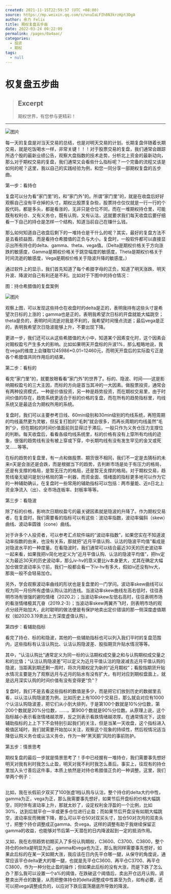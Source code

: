```yaml
---
created: 2021-11-15T22:59:57 (UTC +08:00)
source: https://mp.weixin.qq.com/s/vnuIaLFIh8N3krzKpt3DgA
author: 余力 Felix
title: 期权复盘五步曲
date: 2022-03-24 00:22:09
permalink: /pages/0a4aac/
categories: 
  - 投资
  - 期权
tags: 
  - null
---
```


# 权复盘五步曲

> ## Excerpt
> 期权世界，有您参与更精彩！

---
![图片](https://mmbiz.qpic.cn/mmbiz_gif/KyOUCp94Nz9ic41vjuDOFAKmwtOb0pYW6iaX6hNnQI1RdZhub3flY0sPnTxNxcMBrT4VCCKkA8apZSKO8Fjw4Q4Q/640?wx_fmt=gif&tp=webp&wxfrom=5&wx_lazy=1)

每一天的复盘是对当天交易的总结，也是对明天交易的计划。长期复盘伴随着长期交易，就是吃饭喝水一样，非常关键！！！对于股票交易的复盘，我们通常会跟踪所选个股的最新业绩公告，观察大盘指数的技术走势，分析北上资金的最新动向，那么对于期权交易的复盘，我们通常又会看些什么指标呢？一个完备的流程又该是如何的呢？这里，我以自己的实践经验为例，和您一同分享一部期权复盘的五步曲。

第一步：看持仓

复盘可以分为看“家门里”的，和“家门外”的。所谓“家门里”的，就是在收盘后好好观察自己没有平仓掉的头寸。期权比股票复杂些，股票持仓仅仅就是一行一行的个股代码，都是多头，都是看涨的，无非只是仓位不同，而在一堆期权持仓里，可能既有权利仓、又有义务仓，既有认购，又有认沽，这就要求我们每天收盘后要仔细看一下自己的持仓是怎样一个结构，知道当前自己在赚什么钱。

那么如何知道自己收盘后剩下的一堆持仓是干什么的呢？其实，最好的复盘方法不是去看损益图，而是看持仓希腊值的正负与大小。复盘时，一般软件都可以直接显示出所有持仓的delta、gamma、theta、vega值。（Delta是期权价格关于方向涨跌的敏感度，Gamma是期权价格关于跳空幅度的敏感度，Theta是期权价格关于时间流逝的敏感度，Vega是期权价格关于隐波升降的敏感度。）

通过软件上的显示，我们首先知道了每个希腊字母的正负，知道了明天涨跌、明天升波、降波对自己有利还是不利。比如对于下图中的持仓情况：

图：持仓希腊值的复盘案例

![图片](https://mmbiz.qpic.cn/mmbiz_png/ibk5ibiaRdJ6SpC5HxH4Wpc9HbTKWn1CiavpvibahcFHTfFvia4VGMt6T5CicTiaL4Lmst5IyzVJdibX1n4WE0dmDu7icV5w/640?wx_fmt=png&tp=webp&wxfrom=5&wx_lazy=1&wx_co=1)

观察上图，可以发现这些持仓在收盘时的delta是正的，表明我持有这些头寸是希望次日标的上涨的；gamma也是正的，表明我希望次日标的开盘就能大幅跳空；theta是负的，表明时间流逝对我是不利的，我希望时间慢点流逝；最后vega是正的，表明我希望次日隐波能够上升，不要出现下降。

更进一步，我们还可以从这些希腊值的大小中，知道某个因素变化时，这个因素会对期权盈亏产生多大的影响。比如如果明天开盘标的升波1%，那么粗略地说，我在vega的维度上会赚取1245986\*0.01=12460元，而明天开盘后的实际盈亏正是各个希腊值共同作用后的结果。

第二步：看标的

看完“家门里”的，就要放眼看看“家门外”的世界了。标的、隐波、时间——这是影响期权盈亏的三大主因，而标的方向是首当其冲的一大因素。做股票投资，通常会有两种投资模式，一种是价值投资，另一种是趋势投资，而在期权交易里，由于时间价值的存在，趋势系统更适合于标的价格的复盘，而在所有的趋势指标里，均线系统又是最适合为期权所用的系统。

复盘时，我们可以主要参考日线、60min级别和30min级别的均线系统，再短周期的均线虽然更为灵敏，但反复打脸的“毛刺”就会很多，而再长周期的均线虽然“毛刺”少，但在期权的时间价值面前则显得过于滞后，一般只作为义务仓压力支撑位的判断。每天收盘后，看看各级均线系统里，标的价格有没有上穿所有均线的迹象，很强的趋势线有没有被上穿或下穿，中长期均线有没有发生罕见的金叉或死叉……等等。

在标的趋势的复盘里，有一点和做股票、期货很不相同，我们不一定是去猜标的未来n天是会涨还是会跌，而是根据当下的趋势，去判断市场是处于有压力的格局，还是有支撑的格局，是暂无压力的格局，还是暂无支撑的格局。对于期权交易，趋势线毫无疑问是划分格局的第一利器，而资金面、情绪面的指标更多地可以作为它的一种辅助确认，在复盘时一些常用的辅助指标可以包括：两市量能、近n日北上资金净流入（出）、全市场连板率、封板率等等。

第三步：看隐波

除了标的价格，影响次日期权盈亏的最关键因素就是隐波的升降了。作为期权交易者，在复盘时，我们需要看的指标可以有这些：波动率指数，波动率偏斜（skew）曲线、波动率圆锥（cone）曲线。

对于许多个人投资者，可以参考汇点软件端的“波动率指数”，如果您实在不知道波动率指数的由来，也没有关系，那就把“近月平值认购、认沽的隐波平均值”看成是对隐波水平的一种度量。在看隐波时，我们通常可以结合最近30天的历史波动率一起来看，如果我把iv简化地定义为“近月平值认购、认沽的隐波平均值”，把hv定义为最近30天的历史波动率，那么iv-hv的意义要比iv本身更大，尤其在确定大幅加仓做空波动率头寸前，我们一般都会看一下iv-hv有多大，假如iv还没有hv大，那我一般不会轻易加仓。  

另外，学会观察波动率曲线的形状也是复盘里的一门学问。波动率skew曲线可以视为同一月份所有虚值认购认沽的连线。当波动率skew曲线左高右低时，往往表明市场有很强的避险情绪（2020.2）；当波动率skew左低右高时，往往表明市场的看涨情绪极其亢奋（2019.2-3）；当波动率skew两翼齐飞时，则表明市场的观点分歧开始加大，此时聪明的做法便是有保护地卖出定价错误的那一侧深度虚值期权（如2020.3.19卖出上方深度虚值认购）。

第四步：看辅助指标

看完了持仓、标的和隐波，其他的一些辅助指标也可以列入我们平时的复盘范围内，这些指标有认沽认购比、认沽认购隐波差、股指期货升贴水情况等等。

其中，“认沽认购比”通常定义为同一标的认沽期权成交量之和与认购期权成交量之和的比值；“认沽认购隐波差”可以定义为近月平值认沽的隐波减去近月平值认购的隐波，当距离到期还剩一周时，将次月期权定为新的“近月期权”；看股指期货升贴水情况主要是为了观察远月与近月的贴水有没有扩大，有时对应到期权盘面上，就是远月深实认购的时间价值有没有变得更“负”？

复盘时，我们不是去看这些指标的数值是多少，而是把它们放到历史的数据里去看，以认沽认购隐波差为例，比如历史上有1000个交易日，那么就会对应有1000个认沽认购隐波差，把它们从小到大排列，于是第100个数就是10%分位数，第200个数就是20%分位数，……，第900个数就是90%分位数。从原理上说，这个指标越小表示看涨情绪越浓厚，反之则表示看跌情绪越浓厚。在通常情况下，这些辅助指标的上上下下不会特别引起我们的关注，但是当某一天收盘，这个指标进入极值区域时，我们就需要开始加以关注，观察这个现象的持续性，然后视情况适当降低认购义务仓或认沽义务仓，作为一种“黑天鹅”风险的事前防护。

第五步：情景思考

期权复盘的最后一步就是情景思考了！手中已经握有一堆持仓，我们需要事先想好明天对我有利时我怎么止盈，明天对我不利时我怎么善后。事实上，往现有的持仓里加入头寸善后这件事，本质上依然是对持仓希腊值正负的一种调整。这里，我们举两个例子：

![图片](data:image/gif;base64,iVBORw0KGgoAAAANSUhEUgAAAAEAAAABCAYAAAAfFcSJAAAADUlEQVQImWNgYGBgAAAABQABh6FO1AAAAABJRU5ErkJggg==)

比如，我在长假前夕双买了100张虚1档认购与认沽，整个持仓的delta大约中性，gamma为正，vega为正，那么我需要事先想好，如果节后开盘标的价格大幅跳空，同时伴有波动率上升，那就太妙了，设定权利金浮盈的一个比例，比如30%，达到后就平仓一半或更多仓位进行止盈；而如果节后开盘没有如期大幅跳空，波动率反而微微下降，那么可以平仓50对双买头寸，加仓50对次月的双卖头寸，把整个持仓调整成正gamma、负vega，这样的调整有助于我继续保留正gamma的收益，也能够对节后第一天潜在的日内降波起到一定的抵消作用。

又如，我在右侧趋势初期买入了多份认购期权，C3600、C3700、C3800，整个持仓的delta是明显为正，gamma和vega也为正，那么我同样需要事先想好，如果此后标的在某一天如期大涨，我应该在日内先平仓哪一腿，从保守的角度说，通常应该平仓delta更大的哪一腿，也就是先平仓C3600、再平仓C3700、再平仓C3800，作为一种分批止盈的操作；但如果此后标的没有大涨，而是下跌了怎么办？那么我可以设置一个a%的阈值，在跌破这个阈值后，卖出开仓远月认购，调整卖出开仓的数量，从而把整体持仓的delta调整成中性甚至为负，如有必要，还可以把vega调整成负的，以应对下跌后震荡磨底所导致的降波。
